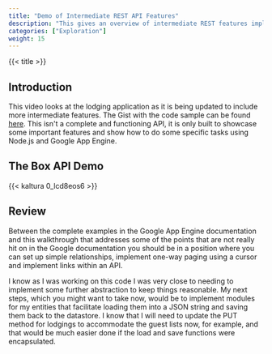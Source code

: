 ```yaml
---
title: "Demo of Intermediate REST API Features"
description: "This gives an overview of intermediate REST features implemented in Google App Engine using Node.js"
categories: ["Exploration"]
weight: 15
---
```

<!--- Make sure to fill out the title and description above, they will be used when generating lists of exploration topics -->
<!--- The weight above determines what order this will be shown among other exploration topics in this same folder, lower numbers are shown first. Start using at least multiples of 5, that way if you need to add a content page between existing ones there are enough open weights to do so. They are integers only -->

{{< title >}}
## Introduction
<!--- Introduce the content of this exploration -->
This video looks at the lodging application as it is being updated to include more intermediate features. The Gist with the code sample can be found [here](https://gist.github.com/wolfordj/3080eeec83bdc3bcc916c3c8fcd3b383). This isn't a complete and functioning API, it is only built to showcase some important features and show how to do some specific tasks using Node.js and Google App Engine.

## The Box API Demo
{{< kaltura 0_lcd8eos6 >}}


## Review
<!--- Encourage students to reflect on what they should have learned from this exploration. -->
Between the complete examples in the Google App Engine documentation and this walkthrough that addresses some of the points that are not really hit on in the Google documentation you should be in a position where you can set up simple relationships, implement one-way paging using a cursor and implement links within an API.

I know as I was working on this code I was very close to needing to implement some further abstraction to keep things reasonable. My next steps, which you might want to take now, would be to implement modules for my entities that facilitate loading them into a JSON string and saving them back to the datastore. I know that I will need to update the PUT method for lodgings to accommodate the guest lists now, for example, and that would be much easier done if the load and save functions were encapsulated.